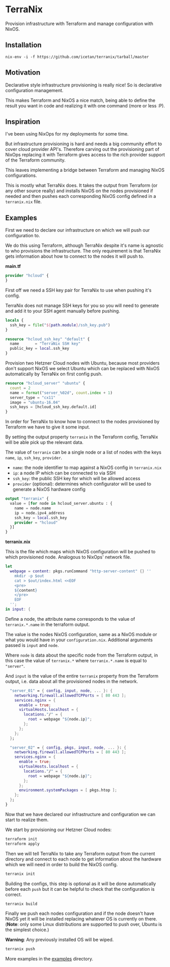 # TerraNix

Provision infrastructure with Terraform and manage configuration with NixOS.

## Installation

```
nix-env -i -f https://github.com/icetan/terranix/tarball/master
```

## Motivation

Declarative style infrastructure provisioning is really nice! So is declarative
configuration management.

This makes Terraform and NixOS a nice match, being able to define the result you
want in code and realizing it with one command (more or less :P).

## Inspiration

I've been using NixOps for my deployments for some time.

But infrastructure provisioning is hard and needs a big community effort
to cover cloud provider API's. Therefore carving out the provisioning part
of NixOps replacing it with Terraform gives access to the rich provider
support of the Terraform community.

This leaves implementing a bridge between Terraform and managing NixOS
configurations.

This is mostly what TerraNix does. It takes the output from Terraform (or any
other source really) and installs NixOS on the nodes provisioned if needed and
then pushes each corresponding NixOS config defined in a `terranix.nix` file.

## Examples

First we need to declare our infrastructure on which we will push our
configuration to.

We do this using Terraform, although TerraNix despite it's name is agnostic to
who provisions the infrastructure. The only requirement is that TerraNix gets
information about how to connect to the nodes it will push to.

**main.tf**

```terraform
provider "hcloud" {
}
```

First off we need a SSH key pair for TerraNix to use when pushing it's config.

TerraNix does not manage SSH keys for you so you will need to generate and add
it to your SSH agent manually before pushing.

```terraform
locals {
  ssh_key = file("${path.module}/ssh_key.pub")
}

resource "hcloud_ssh_key" "default" {
  name       = "TerraNix SSH key"
  public_key = local.ssh_key
}
```

Provision two Hetzner Cloud nodes with Ubuntu, because most providers don't
support NixOS we select Ubuntu which can be replaced with NixOS automatically
by TerraNix on first config push.

```terraform
resource "hcloud_server" "ubuntu" {
  count = 2
  name = format("server_%02d", count.index + 1)
  server_type = "cx11"
  image = "ubuntu-16.04"
  ssh_keys = [hcloud_ssh_key.default.id]
}
```

In order for TerraNix to know how to connect to the nodes provisioned by
Terraform we have to give it some input.

By setting the output property `terranix` in the Terraform config, TerraNix
will be able pick up the relevant data.

The value of `terranix` can be a single node or a list of nodes with the keys
`name`, `ip`, `ssh_key`, `provider`.

- `name`: the node identifier to map against a NixOS config in `terranix.nix`
- `ip`: a node IP which can be connected to via SSH
- `ssh_key`: the public SSH key for which will be allowed access
- `provider` (optional): determines which configurator will be used to
  generate a NixOS hardware config

```terraform
output "terranix" {
  value = [for node in hcloud_server.ubuntu : {
    name = node.name
    ip = node.ipv4_address
    ssh_key = local.ssh_key
    provider = "hcloud"
  }]
}
```

**terranix.nix**

This is the file which maps which NixOS configuration will be pushed to which
provisioned node. Analogous to NixOps' network file.

```nix
let
  webpage = content: pkgs.runCommand "http-server-content" {} ''
    mkdir -p $out
    cat > $out/index.html <<EOF
    <pre>
    ${content}
    </pre>
    EOF
  '';
in input: {
```

Define a node, the attribute name corresponds to the value of
`terranix.*.name` in the terraform output.

The value is the nodes NixOS configuration, same as a NixOS module or what
you would have in your `configuration.nix`. Additional arguments passed is
`input` and `node`.

Where `node` is data about the specific node from the Terraform output, in
this case the value of `terranix.*` where `terranix.*.name` is equal to
`"server"`.

And `input` is the value of the entire `terranix` property from the
Terraform output, i.e. data about all the provisioned nodes in the network.

```nix
  "server_01" = { config, input, node, ... }: {
    networking.firewall.allowedTCPPorts = [ 80 443 ];
    services.nginx = {
      enable = true;
      virtualHosts.localhost = {
        locations."/" = {
          root = webpage "${node.ip}";
        };
      };
    };
  };

  "server_02" = { config, pkgs, input, node, ... }: {
    networking.firewall.allowedTCPPorts = [ 80 443 ];
    services.nginx = {
      enable = true;
      virtualHosts.localhost = {
        locations."/" = {
          root = webpage "${node.ip}";
        };
      };
      environment.systemPackages = [ pkgs.htop ];
    };
  };
}
```

Now that we have declared our infrastructure and configuration we can start to
realize them.

We start by provisioning our Hetzner Cloud nodes:

```sh
terraform init
terraform apply
```

Then we will tell TerraNix to take any Terraform output from the current
directory and connect to each node to get information about the hardware which
we will need in order to build the NixOS config.

```sh
terranix init
```

Building the configs, this step is optional as it will be done automatically
before each `push` but it can be helpful to check that the configuration is
correct.

```sh
terranix build
```

Finally we push each nodes configuration and if the node doesn't have NixOS yet
it will be installed replacing whatever OS is currently on there. (**Note**:
only some Linux distributions are supported to push over, Ubuntu is the simplest
choice.)

**Warning**: Any previously installed OS will be wiped.

```sh
terranix push
```

More examples in the [examples](./examples) directory.
